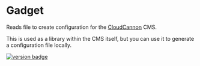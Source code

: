 # Gadget

Reads file to create configuration for the [CloudCannon](https://cloudcannon.com/) CMS.

This is used as a library within the CMS itself, but you can use it to generate a configuration
file locally.

[<img src="https://img.shields.io/npm/v/@cloudcannon%2Fgadget?logo=npm" alt="version badge">](https://www.npmjs.com/package/@cloudcannon%2Fgadget)
